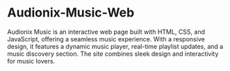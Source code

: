 # Audionix-Music-Web
Audionix Music is an interactive web page built with HTML, CSS, and JavaScript, offering a seamless music experience. With a responsive design, it features a dynamic music player, real-time playlist updates, and a music discovery section. The site combines sleek design and interactivity for music lovers.
